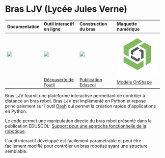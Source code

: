 # Bras LJV (Lycée Jules Verne)



| **Documentation**         | **Outil interactif en ligne**    | **Construction du bras**            | **Maquette numérique**         |
|:------------------------- |:-------------------------------- |:------------------------------------|:------------------------------ |
| [![][docs-img]][online]   | [![][imgonline]][online]         | [![][imgeduscol]][eduscol]          | [![Modèle OnShape][imgonshape]][onshape]     |
|   | [Découverte de l'outil][online]       | [Publication Eduscol][eduscol]     | [Modèle OnShape][onshape]     |


Bras LJV fournit une plateforme interactive permettant de contrôler à distance un bras robot. Bras LJV est implémenté en Python et repose principalement sur l'outil [Dash](https://dash.plotly.com/) qui permet la création rapide d'applications en Python. 

Le code permet une manipulation directe du bras robot présenté dans la publication EDUSCOL: [Support pour une approche fonctionnelle de la robotique](https://eduscol.education.fr/sti/ressources_pedagogiques/support-pour-une-approche-fonctionnelle-de-la-robotique#fichiers-liens). 

L'outil interactif développé est facilement paramétrable et peut être facilement modifié pour contrôler un bras robotisé ayant une structure semblable.

[imgeduscol]: docs/source/_static/logos/eduscol-logo.jpg
[eduscol]: https://eduscol.education.fr/sti/ressources_pedagogiques/support-pour-une-approche-fonctionnelle-de-la-robotique

[imgonshape]: docs/source/_static/logos/onshape.jpg
[onshape]: https://julesverne14120.onshape.com/documents/fb4ba6523be7501f68045163/w/2853b905bb40004b2178df92/e/b93caf2cf3a922b87860c5e8?aa=true

[imgonline]: docs/source/_static/logos/pyany.jpg
[online]: https://quentinduchemin.pythonanywhere.com

[docs-img]: https://img.shields.io/badge/docs-latest%20release-blue.svg


